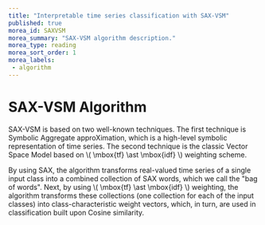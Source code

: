 ```yaml
---
title: "Interpretable time series classification with SAX-VSM"
published: true
morea_id: SAXVSM
morea_summary: "SAX-VSM algorithm description."
morea_type: reading
morea_sort_order: 1
morea_labels:
 - algorithm
---
```



# SAX-VSM Algorithm

SAX-VSM is based on two well-known techniques. The first technique is Symbolic Aggregate approXimation, which is a high-level symbolic representation of time series. The second technique is the classic Vector Space Model based on \\( \mbox{tf} \ast \mbox{idf} \\) weighting scheme.

By using SAX, the algorithm transforms real-valued time series of a single input class into a combined collection of SAX words, which we call the "bag of words". Next, by using \\( \mbox{tf} \ast \mbox{idf} \\) weighting, the algorithm transforms these collections (one collection for each of the input classes) into class-characteristic weight vectors, which, in turn, are used in classification built upon Cosine similarity.

